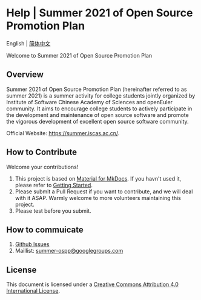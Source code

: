 # Help | Summer 2021 of Open Source Promotion Plan

English | [简体中文](https://github.com/summer-ospp/help-en/)

Welcome to Summer 2021 of Open Source Promotion Plan

## Overview

Summer 2021 of Open Source Promotion Plan (hereinafter referred to as summer 2021) is a summer activity for college students jointly organized by Institute of Software Chinese Academy of Sciences and openEuler community. It aims to encourage college students to actively participate in the development and maintenance of open source software and promote the vigorous development of excellent open source software community.

Official Website: <https://summer.iscas.ac.cn/>.

## How to Contribute

Welcome your contributions!

1. This project is based on [Material for MkDocs](https://squidfunk.github.io/mkdocs-material/). If you havn't used it, please refer to [Getting Started](https://squidfunk.github.io/mkdocs-material/getting-started/).
2. Please submit a Pull Request if you want to contribute, and we will deal with it ASAP. Warmly welcome to more volunteers maintaining this project.
3. Please test before you submit.

## How to commuicate

1. [Github Issues](https://github.com/summer-ospp/help-en/issues)
2. Maillist: [summer-ospp@googlegroups.com](mailto:summer-ospp@googlegroups.com)

## License

This document is licensed under a [Creative Commons Attribution 4.0 International License](http://creativecommons.org/licenses/by/4.0/).
